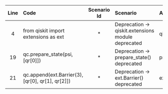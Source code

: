 | Line | Code | Scenario Id | Scenario | Artifact | Refactoring |
| :--: | :--- | :---------: | :------- | :------- | :---------- |
| 4 | from qiskit import extensions as ext | * | Deprecation -> qiskit.extensions module deprecated | qiskit.extensions | Replace with: `from qiskit.circuit.library import Barrier` |
| 19 | qc.prepare_state(psi, [qr[0]]) | * | Deprecation -> prepare_state() deprecated | prepare_state | Replace with: `qc.initialize(psi, [qr[0]])` |
| 21 | qc.append(ext.Barrier(3), [qr[0], qr[1], qr[2]]) | * | Deprecation -> ext.Barrier() deprecated | ext.Barrier | Replace with: `qc.append(Barrier(3), [qr[0], qr[1], qr[2]])` |